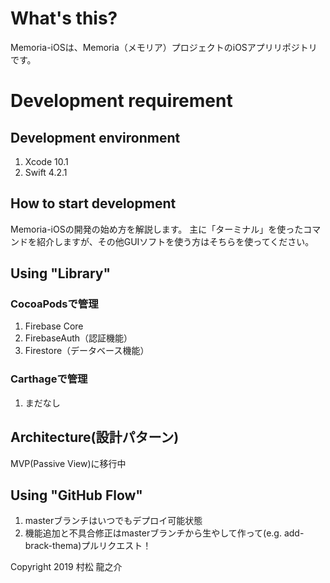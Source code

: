 # What's this?
Memoria-iOSは、Memoria（メモリア）プロジェクトのiOSアプリリポジトリです。

# Development requirement
## Development environment
1. Xcode 10.1  
2. Swift 4.2.1

## How to start development
Memoria-iOSの開発の始め方を解説します。
主に「ターミナル」を使ったコマンドを紹介しますが、その他GUIソフトを使う方はそちらを使ってください。

## Using "Library"
### CocoaPodsで管理
1.  Firebase Core
2.  FirebaseAuth（認証機能）
2.  Firestore（データベース機能）

### Carthageで管理
1.  まだなし

## Architecture(設計パターン)
MVP(Passive View)に移行中

## Using "GitHub Flow"
1. masterブランチはいつでもデプロイ可能状態
2. 機能追加と不具合修正はmasterブランチから生やして作って(e.g. add-brack-thema)プルリクエスト！

Copyright 2019 村松 龍之介
